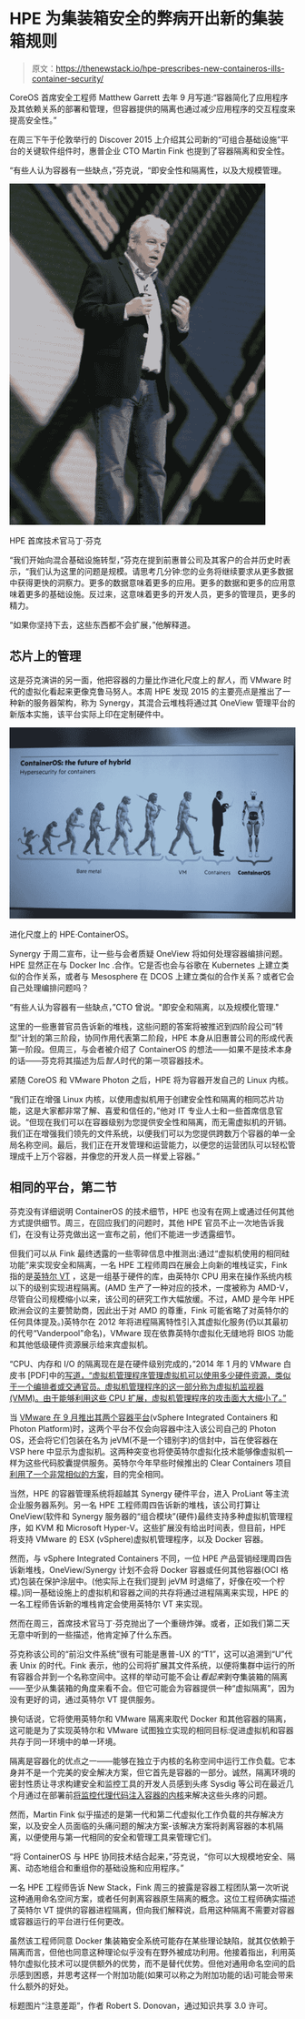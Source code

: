 # HPE 为集装箱安全的弊病开出新的集装箱规则

> 原文：<https://thenewstack.io/hpe-prescribes-new-containeros-ills-container-security/>

CoreOS 首席安全工程师 Matthew Garrett 去年 9 月写道:“容器简化了应用程序及其依赖关系的部署和管理，但容器提供的隔离也通过减少应用程序的交互程度来提高安全性。”

在周三下午于伦敦举行的 Discover 2015 上介绍其公司新的“可组合基础设施”平台的关键软件组件时，惠普企业 CTO Martin Fink 也提到了容器隔离和安全性。

“有些人认为容器有一些缺点，”芬克说，“即安全性和隔离性，以及大规模管理。

[![HPE CTO Martin Fink](img/1086e96c5d0128d666803d9c5d5cae2c.png)](https://thenewstack.io/wp-content/uploads/2015/12/151203-HPE-Discover-Martin-Fink-01.jpg)

HPE 首席技术官马丁·芬克

“我们开始向混合基础设施转型，”芬克在提到前惠普公司及其客户的合并历史时表示，“我们认为这里的问题是规模。请思考几分钟:您的业务将继续要求从更多数据中获得更快的洞察力。更多的数据意味着更多的应用。更多的数据和更多的应用意味着更多的基础设施。反过来，这意味着更多的开发人员，更多的管理员，更多的精力。

“如果你坚持下去，这些东西都不会扩展，”他解释道。

## 芯片上的管理

这是芬克演讲的另一面，他把容器的力量比作进化尺度上的*智人*，而 VMware 时代的虚拟化看起来更像克鲁马努人。本周 HPE 发现 2015 的主要亮点是推出了一种新的服务器架构，称为 Synergy，其混合云堆栈将通过其 OneView 管理平台的新版本实施，该平台实际上印在定制硬件中。

[![HPE ContainerOS on the evolutionary scale.](img/cab366c536930496585fdf8d53198fab.png)](https://thenewstack.io/wp-content/uploads/2015/12/151203-HPE-Discover-Martin-Fink-02.jpg)

进化尺度上的 HPE·ContainerOS。

Synergy 于周二宣布，让一些与会者质疑 OneView 将如何处理容器编排问题。HPE 显然正在与 Docker Inc .合作。它是否也会与谷歌在 Kubernetes 上建立类似的合作关系，或者与 Mesosphere 在 DCOS 上建立类似的合作关系？或者它会自己处理编排问题吗？

“有些人认为容器有一些缺点，”CTO 曾说。"即安全和隔离，以及规模化管理."

这里的一些惠普官员告诉新的堆栈，这些问题的答案将被推迟到四阶段公司“转型”计划的第三阶段，协同作用代表第二阶段，HPE 本身从旧惠普公司的形成代表第一阶段。但周三，与会者被介绍了 ContainerOS 的想法——如果不是技术本身的话——芬克将其描述为后*智人*时代的第一项容器技术。

紧随 CoreOS 和 VMware Photon 之后，HPE 将为容器开发自己的 Linux 内核。

“我们正在增强 Linux 内核，以使用虚拟机用于创建安全性和隔离的相同芯片功能，这是大家都非常了解、喜爱和信任的，”他对 IT 专业人士和一些首席信息官说。“但现在我们可以在容器级别为您提供安全性和隔离，而无需虚拟机的开销。我们正在增强我们领先的文件系统，以便我们可以为您提供跨数万个容器的单一全局名称空间。最后，我们正在开发管理和运营能力，以便您的运营团队可以轻松管理成千上万个容器，并像您的开发人员一样爱上容器。”

## 相同的平台，第二节

芬克没有详细说明 ContainerOS 的技术细节，HPE 也没有在网上或通过任何其他方式提供细节。周三，在回应我们的问题时，其他 HPE 官员不止一次地告诉我们，在没有让芬克做出这一宣布之前，他们不能进一步透露细节。

但我们可以从 Fink 最终透露的一些零碎信息中推测出:通过“虚拟机使用的相同硅功能”来实现安全和隔离，一名 HPE 工程师周四在展会上向新的堆栈证实，Fink 指的是[英特尔 VT](https://software.intel.com/en-us/articles/the-advantages-of-using-virtualization-technology-in-the-enterprise) ，这是一组基于硬件的库，由英特尔 CPU 用来在操作系统内核以下的级别实现进程隔离。(AMD 生产了一种对应的技术，一度被称为 AMD-V，尽管自公司规模缩小以来，该公司的研究工作大幅放缓。不过，AMD 是今年 HPE 欧洲会议的主要赞助商，因此出于对 AMD 的尊重，Fink 可能省略了对英特尔的任何具体提及。)英特尔在 2012 年将进程隔离特性引入其虚拟化服务(仍以其最初的代号“Vanderpool”命名)，VMware 现在依靠英特尔虚拟化无缝地将 BIOS 功能和其他低级硬件资源展示给来宾虚拟机。

“CPU、内存和 I/O 的隔离现在是在硬件级别完成的，”2014 年 1 月的 VMware 白皮书 [PDF]中的[写道，“虚拟机管理程序管理虚拟机可以使用多少硬件资源，类似于一个编排者或交通官员。虚拟机管理程序的这一部分称为虚拟机监视器(VMM)。由于能够利用这些 CPU 扩展，虚拟机管理程序的攻击面大大缩小了。”](http://www.vmware.com/files/pdf/techpaper/vmw-wp-secrty-vsphr-hyprvsr-uslet-101.pdf)

当 [VMware 在 9 月推出其两个容器平台](https://thenewstack.io/vmwares-photon-platform-and-how-it-treats-containers/)(vSphere Integrated Containers 和 Photon Platform)时，这两个平台不仅会向容器中注入该公司自己的 Photon OS，还会将它们包装在名为 jeVM(不是一个错别字)的信封中，旨在使容器在 VSP here 中显示为虚拟机。这两种突变也将使英特尔虚拟化技术能够像虚拟机一样为这些代码胶囊提供服务。英特尔今年早些时候推出的 Clear Containers 项目[利用了一个非常相似的方案](https://blogs.intel.com/evangelists/2015/05/19/clear-linux/)，目的完全相同。

当然，HPE 的容器管理系统将超越其 Synergy 硬件平台，进入 ProLiant 等主流企业服务器系列。另一名 HPE 工程师周四告诉新的堆栈，该公司打算让 OneView(软件和 Synergy 服务器的“组合模块”(硬件)最终支持多种虚拟机管理程序，如 KVM 和 Microsoft Hyper-V。这些扩展没有给出时间表，但目前，HPE 将支持 VMware 的 ESX (vSphere)虚拟机管理程序，以及 Docker 容器。

然而，与 vSphere Integrated Containers 不同，一位 HPE 产品营销经理周四告诉新堆栈，OneView/Synergy 计划不会将 Docker 容器或任何其他容器(OCI 格式)包装在保护涂层中。(他实际上在我们提到 jeVM 时退缩了，好像在咬一个柠檬。)同一基础设施上的虚拟机和容器之间的共存将通过进程隔离来实现，HPE 的一名工程师告诉新的堆栈肯定会使用英特尔 VT 来实现。

然而在周三，首席技术官马丁·芬克抛出了一个重磅炸弹。或者，正如我们第二天无意中听到的一些描述，他肯定掉了什么东西。

芬克称该公司的“前沿文件系统”很有可能是惠普-UX 的“T1”，这可以追溯到“U”代表 Unix 的时代。Fink 表示，他的公司将扩展其文件系统，以便将集群中运行的所有容器合并到一个名称空间中。这样的举动可能不会让*看起来*剥夺集装箱的隔离——至少从集装箱的角度来看不会。但它可能会为容器提供一种“虚拟隔离”，因为没有更好的词，通过英特尔 VT 提供服务。

换句话说，它将使用英特尔和 VMware 隔离来取代 Docker 和其他容器的隔离，这可能是为了实现英特尔和 VMware 试图独立实现的相同目标:促进虚拟机和容器共存于同一环境中的单一环境。

隔离是容器化的优点之一——能够在独立于内核的名称空间中运行工作负载。它本身并不是一个完美的安全解决方案，但它首先是容器的一部分。诚然，隔离环境的密封性质让寻求构建安全和监控工具的开发人员感到头疼 Sysdig 等公司在最近几个月通过在部署前[将监控代理代码注入容器的内核](https://thenewstack.io/no-agents-needed-to-monitor-containers-says-sysdig-just-linux-kernel-changes/)来解决这些头疼的问题。

然而，Martin Fink 似乎描述的是第一代和第二代虚拟化工作负载的共存解决方案，以及安全人员面临的头痛问题的解决方案-该解决方案将剥离容器的本机隔离，以便使用与第一代相同的安全和管理工具来管理它们。

“将 ContainerOS 与 HPE 协同技术结合起来，”芬克说，“你可以大规模地安全、隔离、动态地组合和重组你的基础设施和应用程序。”

一名 HPE 工程师告诉 New Stack，Fink 周三的披露是容器工程团队第一次听说这种通用命名空间方案，或者任何剥离容器原生隔离的概念。这位工程师确实描述了英特尔 VT 提供的容器进程隔离，但向我们解释说，启用这种隔离不需要对容器或容器运行的平台进行任何更改。

虽然该工程师同意 Docker 集装箱安全系统可能存在某些理论缺陷，就其仅依赖于隔离而言，但他也同意这种理论似乎没有在野外被成功利用。他接着指出，利用英特尔虚拟化技术可以提供额外的优势，而不是替代优势。但他对通用命名空间的启示感到困惑，并思考这样一个附加功能(如果可以称之为附加功能的话)可能会带来什么额外的好处。

标题图片“注意差距”，作者 Robert S. Donovan，通过知识共享 3.0 许可。

<svg xmlns:xlink="http://www.w3.org/1999/xlink" viewBox="0 0 68 31" version="1.1"><title>Group</title> <desc>Created with Sketch.</desc></svg>